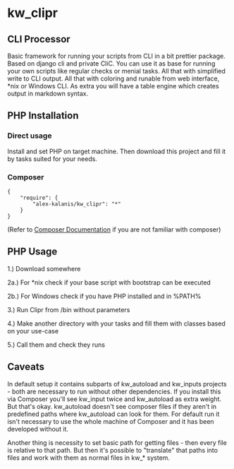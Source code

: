 # kw_clipr

## CLI Processor 

Basic framework for running your scripts from CLI in a bit prettier package. Based on django cli
and private CliC. You can use it as base for running your own scripts like regular checks or
menial tasks. All that with simplified write to CLI output. All that with coloring and runable
from web interface, *nix or Windows CLI. As extra you will have a table engine which creates
output in markdown syntax. 


## PHP Installation

### Direct usage

Install and set PHP on target machine. Then download this project and fill it by tasks suited for
your needs.

### Composer

```
{
    "require": {
        "alex-kalanis/kw_clipr": "*"
    }
}
```

(Refer to [Composer Documentation](https://github.com/composer/composer/blob/master/doc/00-intro.md#introduction) if you are not
familiar with composer)


## PHP Usage

1.) Download somewhere

2a.) For *nix check if your base script with bootstrap can be executed

2b.) For Windows check if you have PHP installed and in %PATH%

3.) Run Clipr from /bin without parameters

4.) Make another directory with your tasks and fill them with classes based on your use-case 

5.) Call them and check they runs

## Caveats

In default setup it contains subparts of kw_autoload and kw_inputs projects - both
are necessary to run without other dependencies. If you install this via Composer you'll see
kw_input twice and kw_autoload as extra weight. But that's okay. kw_autoload doesn't see
composer files if they aren't in predefined paths where kw_autoload can look for them.
For default run it isn't necessary to use the whole machine of Composer and it has been
developed without it.

Another thing is necessity to set basic path for getting files - then every file is relative
to that path. But then it's possible to "translate" that paths into files and work with them
as normal files in kw_* system.
